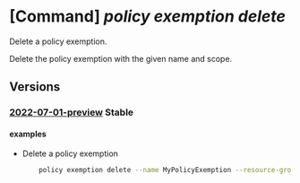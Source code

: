 # [Command] _policy exemption delete_

Delete a policy exemption.

Delete the policy exemption with the given name and scope.

## Versions

### [2022-07-01-preview](/Resources/mgmt-plane/L3tzY29wZX0vcHJvdmlkZXJzL21pY3Jvc29mdC5hdXRob3JpemF0aW9uL3BvbGljeWV4ZW1wdGlvbnMve30=/2022-07-01-preview.xml) **Stable**

<!-- mgmt-plane /{scope}/providers/microsoft.authorization/policyexemptions/{} 2022-07-01-preview -->

#### examples

- Delete a policy exemption
    ```bash
        policy exemption delete --name MyPolicyExemption --resource-group "myResourceGroup"
    ```
